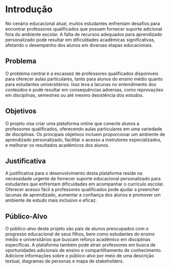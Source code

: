 # Introdução

No cenário educacional atual, muitos estudantes enfrentam desafios para encontrar professores qualificados que possam fornecer suporte adicional fora do ambiente escolar. A falta de recursos adequados para aprendizado personalizado pode resultar em dificuldades acadêmicas significativas, afetando o desempenho dos alunos em diversas etapas educacionais.

## Problema
O problema central é a escassez de professores qualificados disponíveis para oferecer aulas particulares, tanto para alunos do ensino médio quanto para estudantes universitários. Isso leva a lacunas no entendimento dos conteúdos e pode resultar em consequências adversas, como reprovações em disciplinas, semestres ou até mesmo desistência dos estudos.


## Objetivos

O projeto visa criar uma plataforma online que conecte alunos a professores qualificados, oferecendo aulas particulares em uma variedade de disciplinas. Os principais objetivos incluem proporcionar um ambiente de aprendizado personalizado, facilitar o acesso a instrutores especializados, e melhorar os resultados acadêmicos dos alunos.
 


## Justificativa

A justificativa para o desenvolvimento desta plataforma reside na necessidade urgente de fornecer suporte educacional personalizado para estudantes que enfrentam dificuldades em acompanhar o currículo escolar. Oferecer acesso fácil a professores qualificados pode ajudar a preencher lacunas de aprendizado, aumentar a confiança dos alunos e promover um ambiente de estudo mais inclusivo e eficaz.



## Público-Alvo

O público-alvo deste projeto são pais de alunos preocupados com o progresso educacional de seus filhos, bem como estudantes do ensino médio e universitários que buscam reforço acadêmico em disciplinas específicas. A plataforma também pode atrair professores em busca de oportunidades adicionais de ensino e compartilhamento de conhecimento.
Adicione informações sobre o público-alvo por meio de uma descrição textual, diagramas de personas e mapa de stakeholders.


